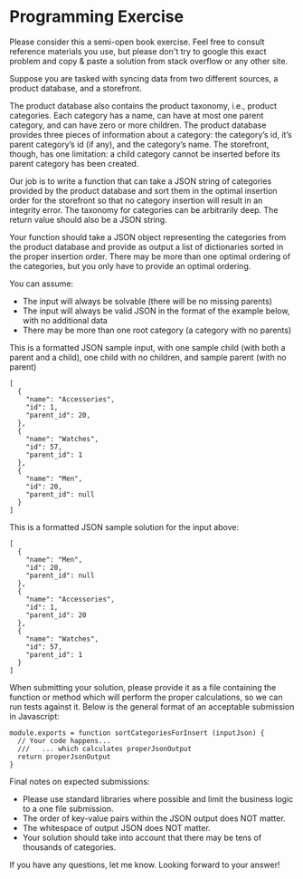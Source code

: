 # Programming Exercise

Please consider this a semi-open book exercise. Feel free to consult reference materials you use, but please don't try to google this exact problem and copy & paste a solution from stack overflow or any other site.

Suppose you are tasked with syncing data from two different sources, a product database, and a storefront. 

The product database also contains the product taxonomy, i.e., product categories. Each category has a name, can have at most one parent category, and can have zero or more children. The product database provides three pieces of information about a category: the category’s id, it’s parent category’s id (if any), and the category’s name. The storefront, though, has one limitation: a child category cannot be inserted before its parent category has been created. 

Our job is to write a function that can take a JSON string of categories provided by the product database and sort them in the optimal insertion order for the storefront so that no category insertion will result in an integrity error. The taxonomy for categories can be arbitrarily deep. The return value should also be a JSON string.

Your function should take a JSON object representing the categories from the product database and provide as output a list of dictionaries sorted in the proper insertion order. There may be more than one optimal ordering of the categories, but you only have to provide an optimal ordering.

You can assume:
- The input will always be solvable (there will be no missing parents)
- The input will always be valid JSON in the format of the example below, with no additional data
- There may be more than one root category (a category with no parents)

This is a formatted JSON sample input, with one sample child (with both a parent and a child), one child with no children, and sample parent (with no parent)

```json=
[
  {
    "name": "Accessories",
    "id": 1,
    "parent_id": 20,
  },
  {
    "name": "Watches",
    "id": 57,
    "parent_id": 1
  },
  {
    "name": "Men",
    "id": 20,
    "parent_id": null
  }
]
```
This is a formatted JSON sample solution for the input above:

```json=
[
  {
    "name": "Men",
    "id": 20,
    "parent_id": null
  },
  {
    "name": "Accessories",
    "id": 1,
    "parent_id": 20
  },
  {
    "name": "Watches",
    "id": 57,
    "parent_id": 1
  }
]
```
When submitting your solution, please provide it as a file containing the function or method which will perform the proper calculations, so we can run tests against it. Below is the general format of an acceptable submission in Javascript:

```javascript=
module.exports = function sortCategoriesForInsert (inputJson) {
  // Your code happens...
  ///   ... which calculates properJsonOutput
  return properJsonOutput
}
```

Final notes on expected submissions:
- Please use standard libraries where possible and limit the business logic to a one file submission.
- The order of key-value pairs within the JSON output does NOT matter.
- The whitespace of output JSON does NOT matter.
- Your solution should take into account that there may be tens of thousands of categories.

If you have any questions, let me know. Looking forward to your answer!